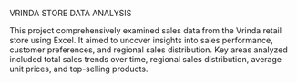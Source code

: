 VRINDA STORE DATA ANALYSIS


This project comprehensively examined sales data from the Vrinda retail store using Excel. It aimed to uncover insights into sales performance, customer preferences, and regional sales distribution. Key areas analyzed included total sales trends over time, regional sales distribution, average unit prices, and top-selling products.
